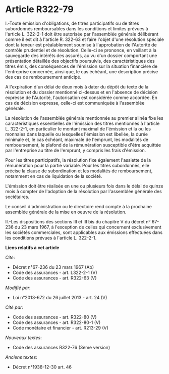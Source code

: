 # Article R322-79

I.-Toute émission d'obligations, de titres participatifs ou de titres subordonnés remboursables dans les conditions et
limites prévues à l'article L. 322-2-1 doit être autorisée par l'assemblée générale délibérant comme il est dit à l'article
R. 322-63 et faire l'objet d'une résolution spéciale dont la teneur est préalablement soumise à l'approbation de l'Autorité
de contrôle prudentiel et de résolution. Celle-ci se prononce, en veillant à la sauvegarde des intérêts des assurés, au vu
d'un dossier comportant une présentation détaillée des objectifs poursuivis, des caractéristiques des titres émis, des
conséquences de l'émission sur la situation financière de l'entreprise concernée, ainsi que, le cas échéant, une description
précise des cas de remboursement anticipé. 

A l'expiration d'un délai de deux mois à dater du dépôt du texte de la résolution et du dossier mentionné ci-dessus et en
l'absence de décision expresse de l'Autorité, l'autorisation est considérée comme accordée. En cas de décision expresse,
celle-ci est communiquée à l'assemblée générale. 

La résolution de l'assemblée générale mentionnée au premier alinéa fixe les caractéristiques essentielles de l'émission des
titres mentionnés à l'article L. 322-2-1, en particulier le montant maximal de l'émission et la ou les monnaies dans laquelle
ou lesquelles l'émission est libellée, la durée minimale et, le cas échéant, maximale de l'emprunt, les modalités de
remboursement, le plafond de la rémunération susceptible d'être acquittée par l'entreprise au titre de l'emprunt, y compris
les frais d'émission. 

Pour les titres participatifs, la résolution fixe également l'assiette de la rémunération pour la partie variable. Pour les
titres subordonnés, elle précise la clause de subordination et les modalités de remboursement, notamment en cas de
liquidation de la société. 

L'émission doit être réalisée en une ou plusieurs fois dans le délai de quinze mois à compter de l'adoption de la résolution
par l'assemblée générale des sociétaires. 

Le conseil d'administration ou le directoire rend compte à la prochaine assemblée générale de la mise en oeuvre de la
résolution. 

II.-Les dispositions des sections III et III bis du chapitre V du décret n° 67-236 du 23 mars 1967, à l'exception de celles
qui concernent exclusivement les sociétés commerciales, sont applicables aux émissions effectuées dans les conditions prévues
à l'article L. 322-2-1.

**Liens relatifs à cet article**

_Cite_:

  - Décret n°67-236 du 23 mars 1967 (Ab)
  - Code des assurances - art. L322-2-1 (V)
  - Code des assurances - art. R322-63 (V)

_Modifié par_:

  - Loi n°2013-672 du 26 juillet 2013 - art. 24 (V)

_Cité par_:

  - Code des assurances - art. R322-80 (V)
  - Code des assurances - art. R322-80-1 (V)
  - Code monétaire et financier - art. R213-29 (V)

_Nouveaux textes_:

  - Code des assurances R322-76 (3ème version)

_Anciens textes_:

  - Décret n°1938-12-30 art. 46

